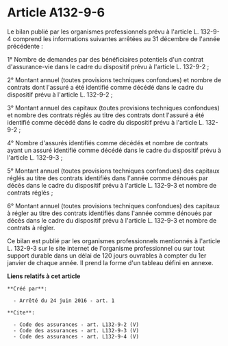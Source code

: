 # Article A132-9-6

Le bilan publié par les organismes professionnels prévu à l'article L. 132-9-4 comprend les informations suivantes arrêtées
au 31 décembre de l'année précédente : 

1° Nombre de demandes par des bénéficiaires potentiels d'un contrat d'assurance-vie dans le cadre du dispositif prévu à
l'article L. 132-9-2 ; 

2° Montant annuel (toutes provisions techniques confondues) et nombre de contrats dont l'assuré a été identifié comme décédé
dans le cadre du dispositif prévu à l'article L. 132-9-2 ; 

3° Montant annuel des capitaux (toutes provisions techniques confondues) et nombre des contrats réglés au titre des contrats
dont l'assuré a été identifié comme décédé dans le cadre du dispositif prévu à l'article L. 132-9-2 ; 

4° Nombre d'assurés identifiés comme décédés et nombre de contrats ayant un assuré identifié comme décédé dans le cadre du
dispositif prévu à l'article L. 132-9-3 ; 

5° Montant annuel (toutes provisions techniques confondues) des capitaux réglés au titre des contrats identifiés dans l'année
comme dénoués par décès dans le cadre du dispositif prévu à l'article L. 132-9-3 et nombre de contrats réglés ; 

6° Montant annuel (toutes provisions techniques confondues) des capitaux à régler au titre des contrats identifiés dans
l'année comme dénoués par décès dans le cadre du dispositif prévu à l'article L. 132-9-3 et nombre de contrats à régler. 

Ce bilan est publié par les organismes professionnels mentionnés à l'article L. 132-9-3 sur le site internet de l'organisme
professionnel ou sur tout support durable dans un délai de 120 jours ouvrables à compter du 1er janvier de chaque année. Il
prend la forme d'un tableau défini en annexe.

**Liens relatifs à cet article**

	**Créé par**:

	  - Arrêté du 24 juin 2016 - art. 1

	**Cite**:

	  - Code des assurances - art. L132-9-2 (V)
	  - Code des assurances - art. L132-9-3 (V)
	  - Code des assurances - art. L132-9-4 (V)
